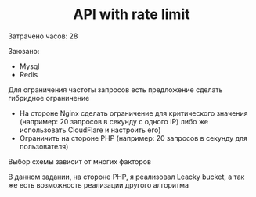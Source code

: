 <p align="center">
    <h1 align="center">API with rate limit</h1>
</p>

Затрачено часов: 28

Заюзано:
- Mysql
- Redis


Для ограничения частоты запросов есть предложение сделать гибридное ограничение
+ На стороне Nginx сделать ограничение для критического значения (например: 20 запросов в секунду с одного IP)
либо же использовать CloudFlare и настроить его)
+ Oграничить на стороне PHP (например: 20 запросов в секунду для пользователя)

Выбор схемы зависит от многих факторов

В данном задании, на стороне PHP, я реализовал Leacky bucket, а так же есть возможность реализации другого алгоритма